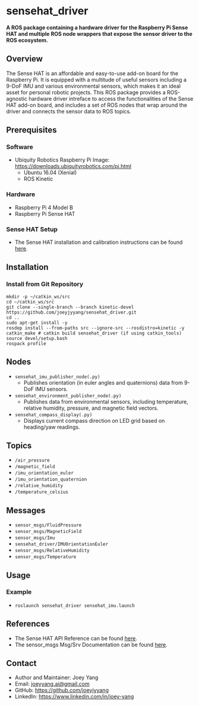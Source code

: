 # sensehat_driver
**A ROS package containing a hardware driver for the Raspberry Pi Sense HAT and multiple ROS node wrappers that expose the sensor driver to the ROS ecosystem.**

## Overview
The Sense HAT is an affordable and easy-to-use add-on board for the Raspberry Pi. It is equipped with a multitude of useful sensors including a 9-DoF IMU and various environmental sensors, which makes it an ideal asset for personal robotic projects. This ROS package provides a ROS-agnostic hardware driver intreface to access the functionalities of the Sense HAT add-on board, and includes a set of ROS nodes that wrap around the driver and connects the sensor data to ROS topics.

## Prerequisites
### Software
- Ubiquity Robotics Raspberry Pi Image: https://downloads.ubiquityrobotics.com/pi.html
	- Ubuntu 16.04 (Xenial)
	- ROS Kinetic
### Hardware
- Raspberry Pi 4 Model B
- Raspberry Pi Sense HAT
### Sense HAT Setup 
- The Sense HAT installation and calibration instructions can be found [here](https://www.raspberrypi.org/documentation/hardware/sense-hat/).

## Installation
### Install from Git Repository
```
mkdir -p ~/catkin_ws/src
cd ~/catkin_ws/src
git clone --single-branch --branch kinetic-devel https://github.com/joeyjyyang/sensehat_driver.git
cd .. 
sudo apt-get install -y
rosdep install --from-paths src --ignore-src --rosdistro=kinetic -y
catkin_make # catkin build sensehat_driver (if using catkin_tools)
source devel/setup.bash
rospack profile
```

## Nodes 
- `sensehat_imu_publisher_node(.py)`
	- Publishes orientation (in euler angles and quaternions) data from 9-DoF IMU sensors. 
- `sensehat_environment_publisher_node(.py)`
	- Publishes data from environmental sensors, including temperature, relative humidity, pressure, and magnetic field vectors.
- `sensehat_compass_display(.py)`
	- Displays current compass direction on LED grid based on heading/yaw readings.

## Topics
- `/air_pressure`
- `/magnetic_field`
- `/imu_orientation_euler`
- `/imu_orientation_quaternion`
- `/relative_humidity`
- `/temperature_celsius`

## Messages
- `sensor_msgs/FluidPressure`
- `sensor_msgs/MagneticField`
- `sensor_msgs/Imu`
- `sensehat_driver/IMUOrientationEuler`
- `sensor_msgs/RelativeHumidity`
- `sensor_msgs/Temperature`

## Usage
### Example
- `roslaunch sensehat_driver sensehat_imu.launch`

## References
- The Sense HAT API Reference can be found [here](https://pythonhosted.org/sense-hat/api/).
- The sensor_msgs Msg/Srv Documentation can be found [here](http://docs.ros.org/kinetic/api/sensor_msgs/html/index-msg.html).

## Contact
- Author and Maintainer: Joey Yang
- Email: joeyyang.ai@gmail.com
- GitHub: https://github.com/joeyjyyang
- LinkedIn: https://www.linkedin.com/in/joey-yang

